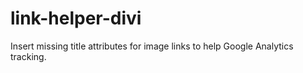 # link-helper-divi
Insert missing title attributes for image links to help Google Analytics tracking.
